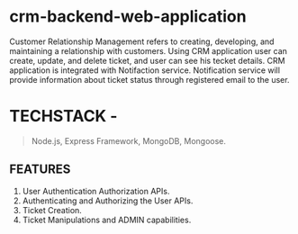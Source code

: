 # crm-backend-web-application
Customer Relationship Management refers to creating, developing, and maintaining a relationship with
customers.
Using CRM application user can create, update, and delete ticket, and user can see his tecket details.
CRM application is integrated with Notifaction service. Notification service will provide information about ticket status through registered email to the user.

 
 # TECHSTACK -

>Node.js,
>Express Framework,
>MongoDB,
>Mongoose.

## FEATURES

 1. User Authentication Authorization APIs.
 2. Authenticating and Authorizing the User
   APIs.
 3. Ticket Creation.
 4. Ticket Manipulations and ADMIN capabilities.
 
